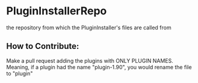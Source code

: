 # PluginInstallerRepo
the repository from which the PluginInstaller's files are called from

## How to Contribute:
Make a pull request adding the plugins with ONLY PLUGIN NAMES. Meaning, if a plugin had the name "plugin-1.90", you would rename the file to "plugin"
